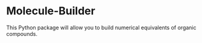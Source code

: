 # Molecule-Builder
This Python package will allow you to build numerical equivalents of organic compounds.
